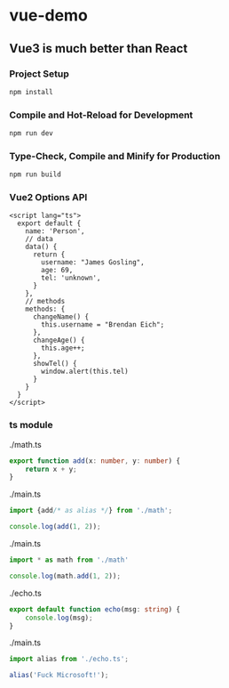 # vue-demo

## Vue3 is much better than React

### Project Setup

```sh
npm install
```

### Compile and Hot-Reload for Development

```sh
npm run dev
```

### Type-Check, Compile and Minify for Production

```sh
npm run build
```

### Vue2 Options API

```vue
<script lang="ts">
  export default {
    name: 'Person',
    // data
    data() {
      return {
        username: "James Gosling",
        age: 69,
        tel: 'unknown',
      }
    },
    // methods
    methods: {
      changeName() {
        this.username = "Brendan Eich";
      },
      changeAge() {
        this.age++;
      },
      showTel() {
        window.alert(this.tel)
      }
    }
  }
</script>
```

### ts module

./math.ts

```ts
export function add(x: number, y: number) {
    return x + y;
}
```

./main.ts

```ts
import {add/* as alias */} from './math';

console.log(add(1, 2));
```

./main.ts

```ts
import * as math from './math'

console.log(math.add(1, 2));
```

./echo.ts

```ts
export default function echo(msg: string) {
    console.log(msg);
}
```

./main.ts

```ts
import alias from './echo.ts';

alias('Fuck Microsoft!');
```
